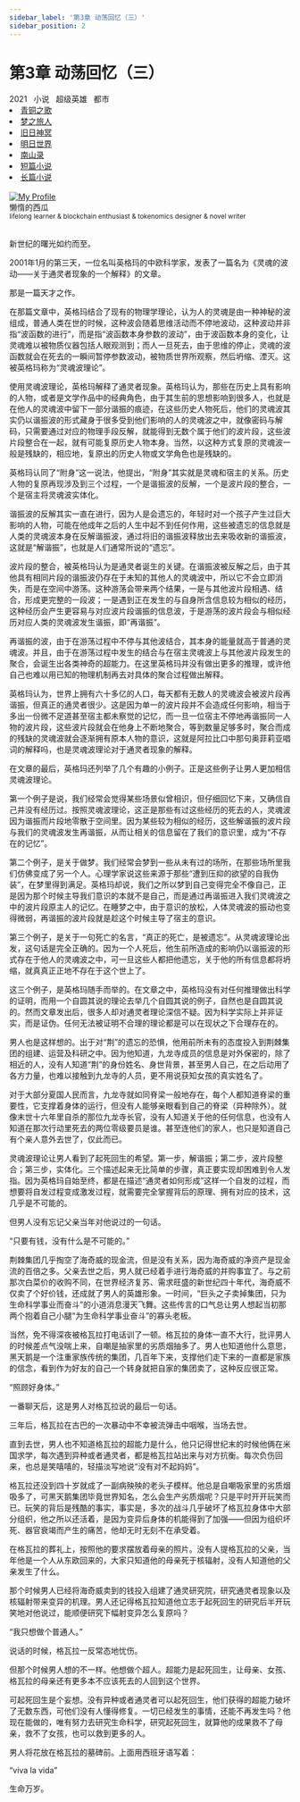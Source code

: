```yaml
---
sidebar_label: '第3章 动荡回忆（三）'
sidebar_position: 2
---
```


# 第3章 动荡回忆（三）

<nav class="navbar">
  <div class="navbar__inner">
    <div class="navbar__items">
      <span class="badge badge--info">2021</span>&nbsp;&nbsp;
      <span class="badge badge--primary">小说</span>&nbsp;&nbsp;
      <span class="badge badge--secondary">超级英雄</span>&nbsp;&nbsp;
      <span class="badge badge--secondary">都市</span>
    </div>
    <div class="navbar__items navbar__items--right">
      <li class="pills__item"><a href="/docs/Collection/song_of_ancient">青铜之歌</a></li>
      <li class="pills__item"><a href="/docs/Collection/dream_passenger">梦之旅人</a></li>
      <li class="pills__item"><a href="/docs/Collection/elder_gods">旧日神冥</a></li>
      <li class="pills__item"><a href="/docs/Collection/after_century">明日世界</a></li>
      <li class="pills__item"><a href="/docs/Collection/seeking_for_garden">南山录</a></li>
      <li class="pills__item"><a href="/docs/Collection/short_story">短篇小说</a></li>
      <li class="pills__item pills__item--active"><a href="/docs/Collection/soaga_series">长篇小说</a></li>
    </div>
  </div>
</nav><br />

<div class="avatar">
  <a
    class="avatar__photo-link avatar__photo avatar__photo--lg"
    href="https://twitter.com/jokenomicser">
    <img
      alt="My Profile"
      src="https://avatars.githubusercontent.com/u/47141170" />
  </a>
  <div class="avatar__intro">
    <div class="avatar__name">懒惰的西瓜</div>
    <small class="avatar__subtitle">
      lifelong learner & blockchain enthusiast & tokenomics designer & novel writer
    </small>
  </div>
</div><br />

新世纪的曙光如约而至。

2001年1月的第三天，一位名叫英格玛的中欧科学家，发表了一篇名为《灵魂的波动——关于通灵者现象的一个解释》的文章。

那是一篇天才之作。

在那篇文章中，英格玛结合了现有的物理学理论，认为人的灵魂是由一种神秘的波组成，普通人类在世的时候，这种波会随着思维活动而不停地波动，这种波动并非指“波函数的进行”，而是指“波函数本身参数的波动”，由于波函数本身的变化，让灵魂难以被物质仪器包括人眼观测到；而人一旦死去，由于思维的停止，灵魂的波函数就会在死去的一瞬间暂停参数波动，被物质世界所观察，然后坍缩、湮灭。这被英格玛称为“灵魂波理论”。

使用灵魂波理论，英格玛解释了通灵者现象。英格玛认为，那些在历史上具有影响的人物，或者是文学作品中的经典角色，由于其生前的思想影响到很多人，也就是在他人的灵魂波中留下一部分谐振的痕迹，在这些历史人物死后，他们的灵魂波其实仍以谐振波的形式藏身于很多受到他们影响的人的灵魂波之中，就像密码与解码，只需要通过对应的物理手段反解，就能得到无数个属于他们的波片段，这些波片段整合在一起，就有可能复原历史人物本身。当然，以这种方式复原的灵魂波一般是残缺的，相应地，复原出的历史人物或文学角色也是残缺的。

英格玛认同了“附身”这一说法，他提出，“附身”其实就是灵魂和宿主的关系。历史人物的复原再现涉及到三个过程，一个是谐振波的反解，一个是波片段的整合，一个是宿主将灵魂波实体化。

谐振波的反解其实一直在进行，因为人是会遗忘的，年轻时对一个孩子产生过巨大影响的人物，可能在他成年之后的人生中起不到任何作用，这些被遗忘的信息就是人类的灵魂波本身在反解谐振波，通过将旧的谐振波释放出去来吸收新的谐振波，这就是“解谐振”，也就是人们通常所说的“遗忘”。

波片段的整合，被英格玛认为是通灵者诞生的关键。在谐振波被反解之后，由于其他具有相同片段的谐振波仍存在于未知的其他人的灵魂波中，所以它不会立即消失，而是在空间中游荡。这种游荡会带来两个结果，一是与其他波片段相遇、结合，形成更完整的一段波；一是遇到正在发生的与自身所含信息较为相似的经历，这种经历会产生更容易与对应波片段谐振的信息波，于是游荡的波片段会与相似经历对应人类的灵魂波发生谐振，即“再谐振”。

再谐振的波，由于在游荡过程中不停与其他波结合，其本身的能量就高于普通的灵魂波。并且，由于在游荡过程中发生的结合与在宿主灵魂波上与其他波片段发生的聚合，会诞生出各类神奇的超能力。在这里英格玛并没有做出更多的推理，或许他自己也难以用已知的物理机制再去对具体的聚合过程做出解释。

英格玛认为，世界上拥有六十多亿的人口，每天都有无数人的灵魂波会被波片段再谐振，但真正的通灵者很少。这是因为单一的波片段并不会造成任何影响，相当于多出一份微不足道甚至宿主都未察觉的记忆，而一旦一位宿主不停地再谐振同一人物的波片段，这些波片段就会在他身上不断地聚合，等到数量足够多时，聚合而成的残缺的灵魂波就会逐渐拥有原本人物的意识，这就是阿拉比口中那句奥菲莉亚唱词的解释吗，也是灵魂波理论对于通灵者现象的解释。

在文章的最后，英格玛还列举了几个有趣的小例子。正是这些例子让男人更加相信灵魂波理论。

第一个例子是说，我们经常会觉得某些场景似曾相识，但仔细回忆下来，又确信自己并没有经历过。按照灵魂波理论，这正是那些有过这些经历的死去的人，灵魂波因为谐振而片段地零散于空间里。因为某些较为相似的经历，这些解谐振的波片段与我们的灵魂波发生再谐振，从而让相关的信息留在了我们的意识里，成为“不存在的记忆”。

第二个例子，是关于做梦。我们经常会梦到一些从未有过的场所，在那些场所里我们仿佛变成了另一个人。心理学家说这些来源于那些“遭到压抑的欲望的自我伪装”，在梦里得到满足。英格玛却说，我们之所以梦到自己变得完全不像自己，正是因为那个时候主导我们意识的本就不是自己，而是通过再谐振进入我们灵魂波之中的波片段原主人的记忆。在睡梦之中，由于意识的放松，人体灵魂波的振动也变得微弱，再谐振的波片段就是趁这个时候主导了宿主的意识。

第三个例子，是关于一句死亡的名言，“真正的死亡，是被遗忘”。从灵魂波理论出发，这句话是完全正确的。因为一个人死后，他生前所造成的影响仍以谐振波的形式存在于他人的灵魂波之中，可一旦这些人都把他遗忘，关于他的所有信息都将坍缩，就真真正正地不存在于这个世上了。

这三个例子，是英格玛随手而举的。在文章之中，英格玛没有对任何推理做出科学的证明，而用一个自圆其说的理论去举几个自圆其说的例子，自然也是自圆其说的。然而文章发出后，很多人却对通灵者理论深信不疑。因为科学实际上并非证实，而是证伪。任何无法被证明不合理的理论都是可以在现状之下合理存在的。

男人也是这样想的。出于对“荆”的遗忘的恐惧，他用前所未有的态度投入到荆棘集团的组建、运营及科研之中。因为他知道，九龙寺成员的信息是对外保密的，除了相近的人，没有人知道“荆”的身份姓名、身世背景，甚至男人自己，在之后动用了各方力量，也难以接触到九龙寺的人员，更不用说获知女孩的真实姓名了。

对于大部分夏国人民而言，九龙寺就如同脊梁一般地存在，每个人都知道脊梁的重要性，它支撑着身体的运行，但没有人能够亲眼看到自己的脊梁（异种除外）。就像末世十六年里自杀的那位九龙寺长官，没有人知道关于他的任何信息，也没有人知道在那次行动里死去的两位零级要员是谁。甚至连他们的家人，也只是知道自己有个亲人意外去世了，仅此而已。

灵魂波理论让男人看到了起死回生的希望。第一步，解谐振；第二步，波片段整合；第三步，实体化。三个描述起来无比简单的步骤，真正要实现却困难到令人发指。因为英格玛自始至终，都是在描述“通灵者如何形成”这样一个自发的过程，而想要将自发过程变成激发过程，就需要完全掌握背后的原理、拥有对应的技术，这几乎是不可能的。

但男人没有忘记父亲当年对他说过的一句话。

“只要有钱，没有什么是不可能的。”

荆棘集团几乎掏空了海奇威的现金流，但是没有关系，因为海奇威的净资产是现金流的百倍之多。父亲去世之后，男人就已经着手进行海奇威的并购事宜了。与之前那次白菜价的收购不同，在世界经济复苏、需求旺盛的新世纪四十年代，海奇威不仅卖了个好价钱，还成就了男人的英雄形象。一时间，“巨头之子卖掉集团，只为生命科学事业而奋斗”的小道消息漫天飞舞。这些传言的口气总让男人想起当初那两个抱着自己小腿“为生命科学事业奋斗”的寡头老板。

当然，免不得深夜被格瓦拉打电话训了一顿。格瓦拉的身体一直不大行，批评男人的时候差点气没喘上来，自嘲是抽家里的劣质烟抽多了。男人也知道他什么意思，黑天鹅是一个注重家族传统的集团，几百年下来，支撑他们走下来的一直都是家族的信念，看到作为好友的自己一个转身就把自家的集团卖了，这种反应很正常。

“照顾好身体。”

一番聊天后，这是男人对格瓦拉说的最后一句话。

三年后，格瓦拉在古巴的一次暴动中不幸被流弹击中咽喉，当场去世。

直到去世，男人也不知道格瓦拉的超能力是什么，他只记得世纪末的时候他俩在米国求学，每次遇到异种或者通灵者，都是格瓦拉站出来与对方抗衡。每次负伤回来，也总是笑嘻嘻的，轻描淡写地说“没有对不起妈妈”。

格瓦拉还没到四十岁就成了一副病殃殃的老头子模样。他总是自嘲吸家里的劣质烟吸多了，可黑天鹅集团毕竟世界知名，怎么会生产劣质烟呢？只是平时开开玩笑而已。玩笑的背后是残酷的事实，事实是，多次的战斗几乎破坏了格瓦拉身体中大部分组织，他之所以还活着，是因为变异后身体的机能得到了加强——但因为组织坏死、器官衰竭而产生的痛苦，他却无时无刻不在承受着。

在格瓦拉的葬礼上，按照他的要求摆放着母亲的照片。没有人提格瓦拉的父亲，当年他是一个人从东欧回来的，大家只知道他的母亲死于核辐射，没有人知道他的父亲发生了什么。

那个时候男人已经将海奇威卖到的钱投入组建了通灵研究院，研究通灵者现象以及核辐射带来变异的机理。男人还记得格瓦拉知道他立志于起死回生的研究后半开玩笑地对他说过，能顺便研究下幅射变异怎么复原吗？ 

“我只想做个普通人。”

说话的时候，格瓦拉一反常态地忧伤。

但那个时候男人想的不一样。他想做个超人。超能力是起死回生，让母亲、女孩、格瓦拉的母亲还有更多本不应该死去的人回到这个世界。

可起死回生是个妄想。没有异种或者通灵者可以起死回生，他们获得的超能力破坏了无数东西，可他们没有人懂得修复。一切已经发生的事情，还能不再发生吗？他现在能做的，唯有努力去研究生命科学，研究起死回生，就算他的成果救不了母亲，救不了女孩，也可以救到更多的人。

男人将花放在格瓦拉的墓碑前。上面用西班牙语写着：

“viva la vida”

生命万岁。
